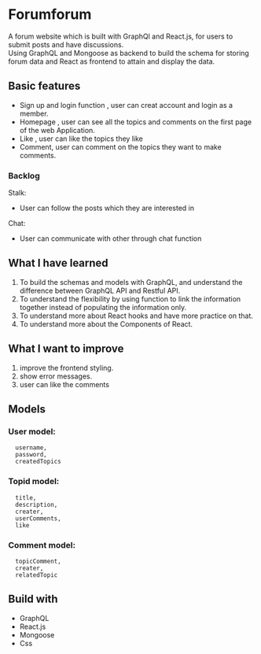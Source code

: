# Forumforum

A forum website which is built with GraphQl and React.js, for users to submit posts and have discussions.
</br>
Using GraphQL and Mongoose as backend to build the schema for storing forum data and React as frontend to attain and display the data.

## Basic features

- Sign up and login function , user can creat account and login as a member.
- Homepage , user can see all the topics and comments on the first page of the web Application.
- Like , user can like the topics they like
- Comment, user can comment on the topics they want to make comments.

### Backlog

Stalk:

- User can follow the posts which they are interested in

Chat:

- User can communicate with other through chat function

## What I have learned

1. To build the schemas and models with GraphQL, and understand the difference between GraphQL API and Restful API.
2. To understand the flexibility by using function to link the information together instead of populating the information only.
3. To understand more about React hooks and have more practice on that.
4. To understand more about the Components of React.

## What I want to improve

1. improve the frontend styling.
2. show error messages.
3. user can like the comments

## Models

### User model:

```
  username,
  password,
  createdTopics
```

### Topid model:

```
  title,
  description,
  creater,
  userComments,
  like
```

### Comment model:

```
  topicComment,
  creater,
  relatedTopic
```

## Build with

- GraphQL
- React.js
- Mongoose
- Css
